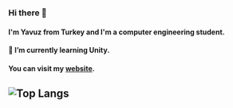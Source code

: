 ### Hi there 👋 
####  I'm Yavuz from Turkey and I'm a computer engineering student.   
#### 🌱 I’m currently learning Unity.
#### You can visit my [website](https://yavuzozay.itch.io/).       
 ## ![Top Langs](https://github-readme-stats.vercel.app/api/top-langs/?username=yavuzozay&theme=dark)

 

<!--
**yavuzozay/yavuzozay** is a ✨ _special_ ✨ repository because its `README.md` (this file) appears on your GitHub profile.

Here are some ideas to get you started:

- 🔭 I’m currently working on ...
- 🌱 I’m currently learning ...
- 👯 I’m looking to collaborate on ...
- 🤔 I’m looking for help with ...
- 💬 Ask me about ...
- 📫 How to reach me: ...
- 😄 Pronouns: ...
- ⚡ Fun fact: ...
-->
